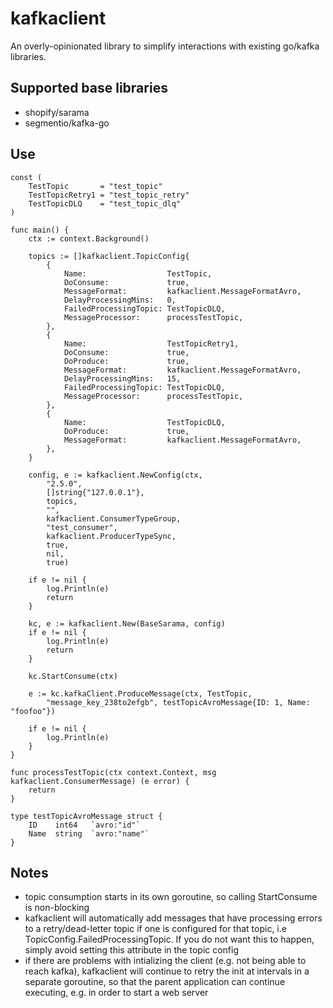 # kafkaclient

An overly-opinionated library to simplify interactions with existing go/kafka libraries.

## Supported base libraries

- shopify/sarama 
- segmentio/kafka-go 

## Use

```
const (
    TestTopic       = "test_topic"
    TestTopicRetry1 = "test_topic_retry"
    TestTopicDLQ    = "test_topic_dlq"
)

func main() {
    ctx := context.Background()

    topics := []kafkaclient.TopicConfig{
        {
            Name:                  TestTopic,
            DoConsume:             true,
            MessageFormat:         kafkaclient.MessageFormatAvro,
            DelayProcessingMins:   0,
            FailedProcessingTopic: TestTopicDLQ,
            MessageProcessor:      processTestTopic,
        },
        {
            Name:                  TestTopicRetry1,
            DoConsume:             true,
            DoProduce:             true,
            MessageFormat:         kafkaclient.MessageFormatAvro,
            DelayProcessingMins:   15,
            FailedProcessingTopic: TestTopicDLQ,
            MessageProcessor:      processTestTopic,
        },
        {
            Name:                  TestTopicDLQ,
            DoProduce:             true,
            MessageFormat:         kafkaclient.MessageFormatAvro,
        },
    }

    config, e := kafkaclient.NewConfig(ctx, 
        "2.5.0", 
        []string{"127.0.0.1"}, 
        topics, 
        "", 
        kafkaclient.ConsumerTypeGroup,
        "test_consumer", 
        kafkaclient.ProducerTypeSync, 
        true, 
        nil, 
        true)

    if e != nil {
        log.Println(e)
        return
    }

    kc, e := kafkaclient.New(BaseSarama, config)
    if e != nil {
        log.Println(e)
        return
    }

    kc.StartConsume(ctx)

    e := kc.kafkaClient.ProduceMessage(ctx, TestTopic, 
	    "message_key_238to2efgb", testTopicAvroMessage{ID: 1, Name: "foofoo"})

    if e != nil {
        log.Println(e)
    }
}

func processTestTopic(ctx context.Context, msg kafkaclient.ConsumerMessage) (e error) {
	return
}

type testTopicAvroMessage struct {
	ID    int64   `avro:"id"`
	Name  string  `avro:"name"`
}
```

## Notes

- topic consumption starts in its own goroutine, so calling StartConsume is non-blocking
- kafkaclient will automatically add messages that have processing errors to a retry/dead-letter topic if one is configured for that topic, i.e TopicConfig.FailedProcessingTopic. If you do not want this to happen, simply avoid setting this attribute in the topic config
- if there are problems with intializing the client (e.g. not being able to reach kafka), kafkaclient will continue to retry the init at intervals in a separate goroutine, so that the parent application can continue executing, e.g. in order to start a web server